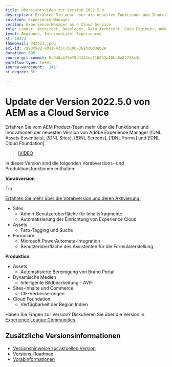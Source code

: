 ```yaml
---
title: Übersichtsvideo zur Version 2022.5.0
description: Erfahren Sie mehr über die neuesten Funktionen und Innovationen in der Version 2022.5.0 von Adobe Experience Manager [!DNL Assets Essentials], [!DNL Sites], [!DNL Screens], [!DNL Forms] and [!DNL Cloud Foundation].
solution: Experience Manager
version: Experience Manager as a Cloud Service
role: Leader, Architect, Developer, Data Architect, Data Engineer, Admin, User
level: Beginner, Intermediate, Experienced
kt: 10473
thumbnail: 343321.jpeg
exl-id: 7a93c982-8011-435c-b106-362bc0d3eb2e
duration: 699
source-git-commit: 5c946ab73e78d4243ca310032a10bb8e82228c3d
workflow-type: tm+mt
source-wordcount: '146'
ht-degree: 8%

---
```


# Update der Version 2022.5.0 von AEM as a Cloud Service

Erfahren Sie vom AEM Product-Team mehr über die Funktionen und Innovationen der neuesten Version von Adobe Experience Manager [!DNL Assets Essentials], [!DNL Sites], [!DNL Screens], [!DNL Forms] und [!DNL Cloud Foundation].

>[!VIDEO](https://video.tv.adobe.com/v/343321/?quality=12&learn=on)

In dieser Version sind die folgenden Vorabversions- und Produktionsfunktionen enthalten:

**Vorabversion**

>[!TIP]
>
>[Erfahren Sie mehr über die Vorabversion und deren Aktivierung.](https://experienceleague.adobe.com/docs/experience-manager-cloud-service/content/release-notes/prerelease.html?lang=de)

* Sites
   * Admin-Benutzeroberfläche für Inhaltsfragmente
   * Automatisierung der Einrichtung von Experience Cloud
* Assets
   * Farb-Tagging und Suche
* Formulare
   * Microsoft PowerAutomate-Integration
   * Benutzeroberfläche des Assistenten für die Formularerstellung

**Produktion**

* Assets
   * Automatisierte Bereinigung von Brand Portal
* Dynamische Medien
   * Intelligente Bildbearbeitung - AVIF
* Sites-Inhalte und Commerce
   * CIF-Verbesserungen
* Cloud Foundation
   * Verfügbarkeit der Region Indien

Haben Sie Fragen zur Version?  Diskutieren Sie über die Version in [Experience League Communities](https://adobe.ly/3NDPR8Y).

## Zusätzliche Versionsinformationen

* [Versionshinweise zur aktuellen Version](https://experienceleague.adobe.com/docs/experience-manager-cloud-service/content/release-notes/home.html?lang=de)
* [Versions-Roadmap](https://experienceleague.adobe.com/docs/experience-manager-release-information/aem-release-updates/update-releases-roadmap.html?lang=de)
* [Vorabinformationen](https://experienceleague.adobe.com/docs/experience-manager-cloud-service/content/release-notes/prerelease.html?lang=de)
